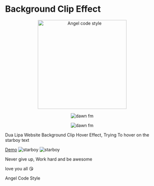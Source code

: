 <h1>Background Clip Effect</h1>

<p align="center">
  <img src="https://iili.io/XSA0gt.md.png" width='290px' alt="Angel code style"/>
</p>

<p align="center">
  <img src="https://dcbadge.vercel.app/api/shield/509271102653202433" alt="dawn fm"/> 
</p>

<p align="center">
  <img src="https://img.shields.io/badge/code_style-Angel-ff0000.svg" alt="dawn fm"/>
</p>

<p>Dua Lipa Website Background Clip Hover Effect, Trying To hover on the starboy text</p>
<a href='https://angelhtml.github.io/star_boy/'>Demo</a>

<img src='https://iili.io/SrO1Js.png' alt='starboy'/>
<img src='https://iili.io/SrOXX2.png' alt='starboy'/>

<p>Never give up, Work hard and be awesome</p>
<p>love you all 😘</p>
<p>Angel Code Style</p>
